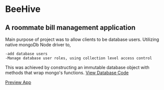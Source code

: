 # BeeHive
A roommate bill management application
--------------------------------------

Main purpose of project was to allow clients to be database users.
Utilizing native mongoDb Node driver to,

    -add database users
    -Manage database user roles, using collection level access control
    
This was achieved by constructing an immutable database object with methods that wrap mongo's functions.
[View Database Code](./lib/database.js)


[Preview App](https://hivemanager.herokuapp.com/)
    
